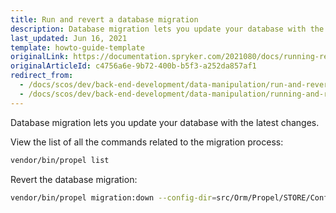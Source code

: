 ```yaml
---
title: Run and revert a database migration
description: Database migration lets you update your database with the latest changes.
last_updated: Jun 16, 2021
template: howto-guide-template
originalLink: https://documentation.spryker.com/2021080/docs/running-reverting-db-migration
originalArticleId: c4756a6e-9b72-400b-b5f3-a252da857af1
redirect_from:
  - /docs/scos/dev/back-end-development/data-manipulation/run-and-revert-a-database-migration.html
  - /docs/scos/dev/back-end-development/data-manipulation/running-and-reverting-a-database-migration.html
---
```


Database migration lets you update your database with the latest changes.

View the list of all the commands related to the migration process:

```bash
vendor/bin/propel list
```

Revert the database migration:

```bash
vendor/bin/propel migration:down --config-dir=src/Orm/Propel/STORE/Config/development
```
